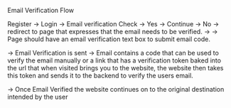 Email Verification Flow

Register -> Login -> Email verification Check 
-> Yes -> Continue
-> No  -> redirect to page that expresses that the email needs to be verified.
->     -> Page should have an email verification text box to submit email code. 

-> Email Verification is sent
-> Email contains a code that can be used to verify the email manually or a link that has
a verification token baked into the url that when visited brings you to the website, 
the website then takes this token and sends it to the backend to verify the users email.


-> Once Email Verified the website continues on to the original destination intended by the user

